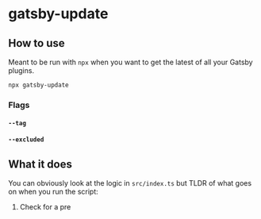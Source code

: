 # gatsby-update

## How to use

Meant to be run with `npx` when you want to get the latest of all your Gatsby plugins.

```
npx gatsby-update
```

### Flags

#### `--tag`

#### `--excluded`

## What it does

You can obviously look at the logic in `src/index.ts` but TLDR of what goes on when you run the script:

1. Check for a pre

